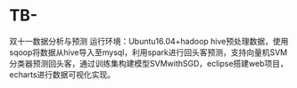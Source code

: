 # TB-
双十一数据分析与预测
运行环境：Ubuntu16.04+hadoop
hive预处理数据，使用sqoop将数据从hive导入至mysql，利用spark进行回头客预测，支持向量机SVM分类器预测回头客，通过训练集构建模型SVMwithSGD，eclipse搭建web项目，echarts进行数据可视化实现。
